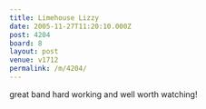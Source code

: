 ```yaml
---
title: Limehouse Lizzy
date: 2005-11-27T11:20:10.000Z
post: 4204
board: 8
layout: post
venue: v1712
permalink: /m/4204/
---
```

great band hard working and well worth watching!
